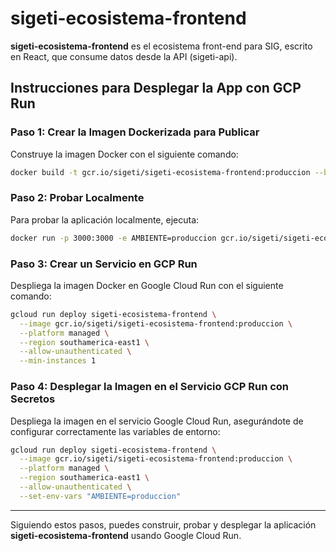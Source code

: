 # sigeti-ecosistema-frontend

**sigeti-ecosistema-frontend** es el ecosistema front-end para SIG, escrito en React, que consume datos desde la API (sigeti-api).

## Instrucciones para Desplegar la App con GCP Run

### Paso 1: Crear la Imagen Dockerizada para Publicar

Construye la imagen Docker con el siguiente comando:

```sh
docker build -t gcr.io/sigeti/sigeti-ecosistema-frontend:produccion --build-arg AMBIENTE=produccion .
```

### Paso 2: Probar Localmente

Para probar la aplicación localmente, ejecuta:

```sh
docker run -p 3000:3000 -e AMBIENTE=produccion gcr.io/sigeti/sigeti-ecosistema-frontend:produccion
```

### Paso 3: Crear un Servicio en GCP Run

Despliega la imagen Docker en Google Cloud Run con el siguiente comando:

```sh
gcloud run deploy sigeti-ecosistema-frontend \
  --image gcr.io/sigeti/sigeti-ecosistema-frontend:produccion \
  --platform managed \
  --region southamerica-east1 \
  --allow-unauthenticated \
  --min-instances 1
```

### Paso 4: Desplegar la Imagen en el Servicio GCP Run con Secretos

Despliega la imagen en el servicio Google Cloud Run, asegurándote de configurar correctamente las variables de entorno:

```sh
gcloud run deploy sigeti-ecosistema-frontend \
  --image gcr.io/sigeti/sigeti-ecosistema-frontend:produccion \
  --platform managed \
  --region southamerica-east1 \
  --allow-unauthenticated \
  --set-env-vars "AMBIENTE=produccion"
```

---

Siguiendo estos pasos, puedes construir, probar y desplegar la aplicación **sigeti-ecosistema-frontend** usando Google Cloud Run.